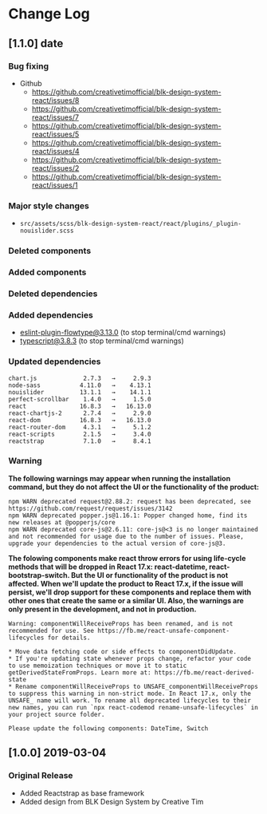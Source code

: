 # Change Log

## [1.1.0] date
### Bug fixing
- Github
  - https://github.com/creativetimofficial/blk-design-system-react/issues/8
  - https://github.com/creativetimofficial/blk-design-system-react/issues/7
  - https://github.com/creativetimofficial/blk-design-system-react/issues/5
  - https://github.com/creativetimofficial/blk-design-system-react/issues/4
  - https://github.com/creativetimofficial/blk-design-system-react/issues/2
  - https://github.com/creativetimofficial/blk-design-system-react/issues/1
### Major style changes
- `src/assets/scss/blk-design-system-react/react/plugins/_plugin-nouislider.scss`
### Deleted components
### Added components
### Deleted dependencies
### Added dependencies
+ eslint-plugin-flowtype@3.13.0 (to stop terminal/cmd warnings)
+ typescript@3.8.3 (to stop terminal/cmd warnings)
### Updated dependencies
```
chart.js             2.7.3   →     2.9.3
node-sass           4.11.0   →    4.13.1
nouislider          13.1.1   →    14.1.1
perfect-scrollbar    1.4.0   →     1.5.0
react               16.8.3   →   16.13.0
react-chartjs-2      2.7.4   →     2.9.0
react-dom           16.8.3   →   16.13.0
react-router-dom     4.3.1   →     5.1.2
react-scripts        2.1.5   →     3.4.0
reactstrap           7.1.0   →     8.4.1
```
### Warning
**The following warnings may appear when running the installation command, but they do not affect the UI or the functionality of the product:**
```
npm WARN deprecated request@2.88.2: request has been deprecated, see https://github.com/request/request/issues/3142
npm WARN deprecated popper.js@1.16.1: Popper changed home, find its new releases at @popperjs/core
npm WARN deprecated core-js@2.6.11: core-js@<3 is no longer maintained and not recommended for usage due to the number of issues. Please, upgrade your dependencies to the actual version of core-js@3.
```
**The folowing components make react throw errors for using life-cycle methods that will be dropped in React 17.x: react-datetime, react-bootstrap-switch. But the UI or functionality of the product is not affected. When we'll update the product to React 17.x, if the issue will persist, we'll drop support for these components and replace them with other ones that create the same or a similar UI. Also, the warnings are only present in the development, and not in production.**
```
Warning: componentWillReceiveProps has been renamed, and is not recommended for use. See https://fb.me/react-unsafe-component-lifecycles for details.

* Move data fetching code or side effects to componentDidUpdate.
* If you're updating state whenever props change, refactor your code to use memoization techniques or move it to static getDerivedStateFromProps. Learn more at: https://fb.me/react-derived-state
* Rename componentWillReceiveProps to UNSAFE_componentWillReceiveProps to suppress this warning in non-strict mode. In React 17.x, only the UNSAFE_ name will work. To rename all deprecated lifecycles to their new names, you can run `npx react-codemod rename-unsafe-lifecycles` in your project source folder.

Please update the following components: DateTime, Switch
```

## [1.0.0] 2019-03-04
### Original Release
- Added Reactstrap as base framework
- Added design from BLK Design System by Creative Tim
